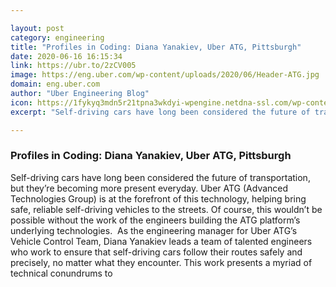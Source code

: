 ```yaml
---

layout: post
category: engineering
title: "Profiles in Coding: Diana Yanakiev, Uber ATG, Pittsburgh"
date: 2020-06-16 16:15:34
link: https://ubr.to/2zCV005
image: https://eng.uber.com/wp-content/uploads/2020/06/Header-ATG.jpg
domain: eng.uber.com
author: "Uber Engineering Blog"
icon: https://1fykyq3mdn5r21tpna3wkdyi-wpengine.netdna-ssl.com/wp-content/uploads/2018/09/favicon.png
excerpt: "Self-driving cars have long been considered the future of transportation, but they’re becoming more present everyday. Uber ATG (Advanced Technologies Group) is at the forefront of this technology, helping bring safe, reliable self-driving vehicles to the streets. Of course, this wouldn’t be possible without the work of the engineers building the ATG platform’s underlying technologies.  As the engineering manager for Uber ATG’s Vehicle Control Team, Diana Yanakiev leads a team of talented engineers who work to ensure that self-driving cars follow their routes safely and precisely, no matter what they encounter. This work presents a myriad of technical conundrums to"

---
```


### Profiles in Coding: Diana Yanakiev, Uber ATG, Pittsburgh

Self-driving cars have long been considered the future of transportation, but they’re becoming more present everyday. Uber ATG (Advanced Technologies Group) is at the forefront of this technology, helping bring safe, reliable self-driving vehicles to the streets. Of course, this wouldn’t be possible without the work of the engineers building the ATG platform’s underlying technologies.  As the engineering manager for Uber ATG’s Vehicle Control Team, Diana Yanakiev leads a team of talented engineers who work to ensure that self-driving cars follow their routes safely and precisely, no matter what they encounter. This work presents a myriad of technical conundrums to